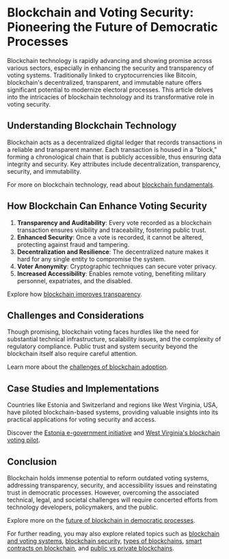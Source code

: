 # Blockchain and Voting Security: Pioneering the Future of Democratic Processes

Blockchain technology is rapidly advancing and showing promise across various sectors, especially in enhancing the security and transparency of voting systems. Traditionally linked to cryptocurrencies like Bitcoin, blockchain's decentralized, transparent, and immutable nature offers significant potential to modernize electoral processes. This article delves into the intricacies of blockchain technology and its transformative role in voting security.

## Understanding Blockchain Technology

Blockchain acts as a decentralized digital ledger that records transactions in a reliable and transparent manner. Each transaction is housed in a "block," forming a chronological chain that is publicly accessible, thus ensuring data integrity and security. Key attributes include decentralization, transparency, security, and immutability.

For more on blockchain technology, read about [blockchain fundamentals](https://www.investopedia.com/terms/b/blockchain.asp).

## How Blockchain Can Enhance Voting Security

1. **Transparency and Auditability**: Every vote recorded as a blockchain transaction ensures visibility and traceability, fostering public trust.
2. **Enhanced Security**: Once a vote is recorded, it cannot be altered, protecting against fraud and tampering.
3. **Decentralization and Resilience**: The decentralized nature makes it hard for any single entity to compromise the system.
4. **Voter Anonymity**: Cryptographic techniques can secure voter privacy.
5. **Increased Accessibility**: Enables remote voting, benefiting military personnel, expatriates, and the disabled.

Explore how [blockchain improves transparency](https://www.ibm.com/blockchain/what-is-blockchain).

## Challenges and Considerations

Though promising, blockchain voting faces hurdles like the need for substantial technical infrastructure, scalability issues, and the complexity of regulatory compliance. Public trust and system security beyond the blockchain itself also require careful attention.

Learn more about the [challenges of blockchain adoption](https://hbr.org/2019/02/the-real-challenges-of-blockchain).

## Case Studies and Implementations

Countries like Estonia and Switzerland and regions like West Virginia, USA, have piloted blockchain-based systems, providing valuable insights into its practical applications for voting security and access.

Discover the [Estonia e-government initiative](https://e-estonia.com/solutions/e-governance) and [West Virginia's blockchain voting pilot](https://www.npr.org/2018/11/06/664210398/military-overseas-vote-by-blockchain-in-midterm-election).

## Conclusion

Blockchain holds immense potential to reform outdated voting systems, addressing transparency, security, and accessibility issues and reinstating trust in democratic processes. However, overcoming the associated technical, legal, and societal challenges will require concerted efforts from technology developers, policymakers, and the public.

Explore more on the [future of blockchain in democratic processes](https://www.weforum.org/agenda/2020/10/blockchain-voting-democracy-2020/).

For further reading, you may also explore related topics such as [blockchain and voting systems](https://www.license-token.com/wiki/blockchain-and-voting-systems), [blockchain security](https://www.license-token.com/wiki/blockchain-security), [types of blockchains](https://www.license-token.com/wiki/types-of-blockchains), [smart contracts on blockchain](https://www.license-token.com/wiki/smart-contracts-on-blockchain), and [public vs private blockchains](https://www.license-token.com/wiki/public-vs-private-blockchains).